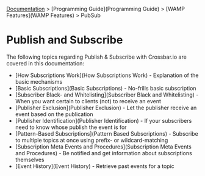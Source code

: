 [Documentation](.) > [Programming Guide](Programming Guide) > [WAMP Features](WAMP Features) > PubSub

# Publish and Subscribe

The following topics regarding Publish & Subscribe with Crossbar.io are covered in this documentation:

+ [How Subscriptions Work](How Subscriptions Work) - Explanation of the basic mechanisms
+ [Basic Subscriptions](Basic Subscriptions) - No-frills basic subscription
+ [Subscriber Black- and Whitelisting](Subscriber Black and Whitelisting) - When you want certain to clients (not) to receive an event
+ [Publisher Exclusion](Publisher Exclusion) - Let the publisher receive an event based on the publication
+ [Publisher Identification](Publisher Identification) - If your subscribers need to know whose publish the event is for
+ [Pattern-Based Subscriptions](Pattern Based Subscriptions) - Subscribe to multiple topics at once using prefix- or wildcard-matching
+ [Subscription Meta Events and Procedures](Subscription Meta Events and Procedures) - Be notified and get information about subscriptions themselves
+ [Event History](Event History) - Retrieve past events for a topic
